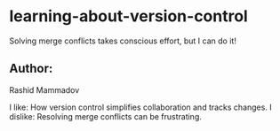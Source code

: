 # learning-about-version-control
Solving merge conflicts takes conscious effort, but I can do it!
## Author:
Rashid Mammadov

I like: How version control simplifies collaboration and tracks changes.
I dislike: Resolving merge conflicts can be frustrating.